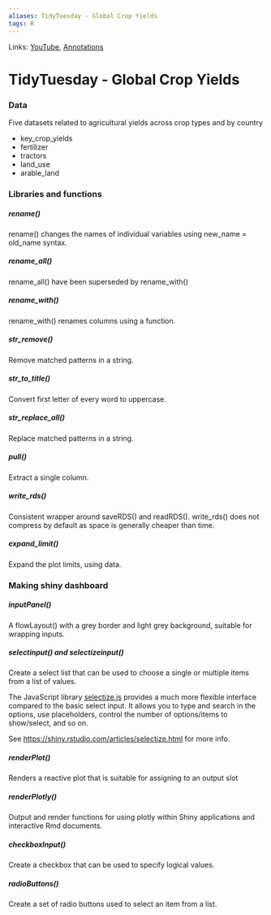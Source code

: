 ```yaml
---
aliases: TidyTuesday - Global Crop Yields
tags: R
---
```

Links: [YouTube](https://www.youtube.com/watch?v=0uqAhIiK9Rc), [Annotations](https://github.com/dgrtwo/data-screencasts/tree/master/screencast-annotations#global-crop-yields)

# TidyTuesday - Global Crop Yields

### Data 
Five datasets related to agricultural yields across crop types and by country

* key_crop_yields
* fertilizer
* tractors
* land_use
* arable_land 

### Libraries and functions
##### rename()
rename() changes the names of individual variables using new_name = old_name syntax.

##### rename_all()
rename_all() have been superseded by rename_with()

##### rename_with()
rename_with() renames columns using a function.

##### str_remove()
Remove matched patterns in a string.

##### str_to_title()
Convert first letter of every word to uppercase.

##### str_replace_all()
Replace matched patterns in a string.

##### pull()
Extract a single column.

##### write_rds()
Consistent wrapper around saveRDS() and readRDS(). write_rds() does not compress by default as space is generally cheaper than time.

##### expand_limit()
Expand the plot limits, using data.

### Making shiny dashboard
##### inputPanel()
A flowLayout() with a grey border and light grey background, suitable for wrapping inputs.

##### selectinput() and selectizeinput()
Create a select list that can be used to choose a single or multiple items from a list of values.

The JavaScript library [selectize.js](https://selectize.github.io/selectize.js/) provides a much more flexible interface compared to the basic select input. It allows you to type and search in the options, use placeholders, control the number of options/items to show/select, and so on. 

See https://shiny.rstudio.com/articles/selectize.html for more info.

##### renderPlot()
Renders a reactive plot that is suitable for assigning to an output slot

##### renderPlotly()
Output and render functions for using plotly within Shiny applications and interactive Rmd documents.

##### checkboxInput()
Create a checkbox that can be used to specify logical values.

##### radioButtons()
Create a set of radio buttons used to select an item from a list.


